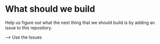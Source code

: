 What should we build
====================

Help us figure out what the next thing that we should build is by adding an issue to this repository.


--> Use the Issues
